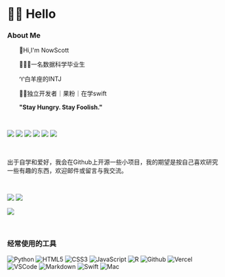 # 👨‍💻 Hello

### About Me

<p>&emsp;&emsp;👋Hi,I'm NowScott<p/>
<p>&emsp;&emsp;👨🏻‍🎓一名数据科学毕业生<p/>
<p>&emsp;&emsp;♈️白羊座的INTJ<p/>
<p>&emsp;&emsp;👨‍💻独立开发者｜果粉｜在学swift<p/>
<p>&emsp;&emsp;<strong>"Stay Hungry. Stay Foolish."</strong></p>

<div>&nbsp;</div>

[blog-img]:https://img.shields.io/badge/Website-博客-blue
[blog-url]:https://blog.nowscott.top/
[ssp-img]:https://img.shields.io/badge/Sspai-%E5%B0%91%E6%95%B0%E6%B4%BE-DA282A
[ssp-url]:https://sspai.com/u/nowscott/updates
[csdn-img]:https://img.shields.io/badge/CSDN-论坛-FC5531
[csdn-url]:https://blog.csdn.net/weixin_45386315?type=blog
[bilibili-img]:https://img.shields.io/badge/Bilibili-B站-ff69b4
[bilibili-url]:https://space.bilibili.com/435359696?spm_id_from=333.1007.0.0
[email-img]:https://img.shields.io/badge/Email-%E9%82%AE%E7%AE%B1-00B2FF
[email-url]:mailto:nowscott@qq.com
[views-img]:https://komarev.com/ghpvc/?username=nowscott&label=Views&color=0e75b6&style=flat

[![][blog-img]][blog-url]
[![][ssp-img]][ssp-url]
[![][csdn-img]][csdn-url]
[![][bilibili-img]][bilibili-url]
[![][email-img]][email-url]
![][views-img]

<div>&nbsp;</div>

出于自学和爱好，我会在Github上开源一些小项目，我的期望是按自己喜欢研究一些有趣的东西，欢迎邮件或留言与我交流。

<div>&nbsp;</div>

[contribute-img]:https://streak-stats.demolab.com?user=nowscott&border_radius=25&locale=zh_Hans&date_format=%5BY.%5Dn.j&card_width=725
[overview-img]:https://raw.githubusercontent.com/nowscott/github-stats-transparent/output/generated/overview.svg
[language-img]:https://raw.githubusercontent.com/nowscott/github-stats-transparent/output/generated/languages.svg

![][overview-img]
![][language-img]

![][contribute-img]

<div>&nbsp;</div>

### 经常使用的工具

[python-img]:https://img.shields.io/badge/Python-14354C.svg?logo=python&logoColor=white
[html-img]:https://img.shields.io/badge/HTML5-E34F26.svg?logo=html5&logoColor=white
[css-img]:https://img.shields.io/badge/CSS3-1572B6.svg?logo=css3&logoColor=white
[js-img]:https://img.shields.io/badge/JavaScript-323330.svg?logo=javascript&logoColor=F7DF1E
[r-img]:https://img.shields.io/badge/R-276DC3.svg?logo=r&logoColor=white
[github-img]:https://img.shields.io/badge/Github-100000.svg?logo=github&logoColor=white
[vercel-img]:https://img.shields.io/badge/Vercel-333?logo=vercel
[vscode-img]:https://img.shields.io/badge/VSCode-007ACC?logo=visual-studio-code&logoColor=white
[md-img]:https://img.shields.io/badge/Markdown-000000.svg?logo=markdown&logoColor=white
[swift-img]:https://img.shields.io/badge/Swift-FA7343.svg?logo=swift&logoColor=white
[mac-img]:https://img.shields.io/badge/apple-mac_mini_m2-999999.svg?logo=apple&logoColor=white

![Python][python-img]
![HTML5][html-img]
![CSS3][css-img]
![JavaScript][js-img]
![R][r-img]
![Github][github-img]
![Vercel][vercel-img]
![VSCode][vscode-img]
![Markdown][md-img]
![Swift][swift-img]
![Mac][mac-img]
